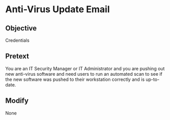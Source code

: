 # Anti-Virus Update Email

## Objective
Credentials

## Pretext
You are an IT Security Manager or IT Administrator and you are pushing out new anti-virus software and need users to run an automated scan to see if the new software was pushed to their workstation correctly and is up-to-date.

## Modify
None
